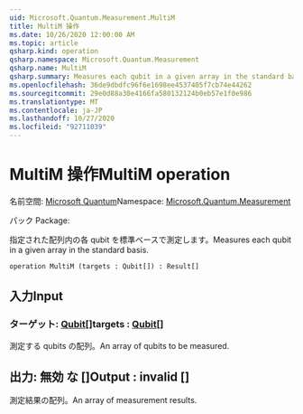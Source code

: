```yaml
---
uid: Microsoft.Quantum.Measurement.MultiM
title: MultiM 操作
ms.date: 10/26/2020 12:00:00 AM
ms.topic: article
qsharp.kind: operation
qsharp.namespace: Microsoft.Quantum.Measurement
qsharp.name: MultiM
qsharp.summary: Measures each qubit in a given array in the standard basis.
ms.openlocfilehash: 36de9dbdfc96f6e1698ee4537405f7cb74e44262
ms.sourcegitcommit: 29e0d88a30e4166fa580132124b0eb57e1f0e986
ms.translationtype: MT
ms.contentlocale: ja-JP
ms.lasthandoff: 10/27/2020
ms.locfileid: "92711039"
---
```

# <a name="multim-operation"></a><span data-ttu-id="38904-102">MultiM 操作</span><span class="sxs-lookup"><span data-stu-id="38904-102">MultiM operation</span></span>

<span data-ttu-id="38904-103">名前空間: [Microsoft Quantum](xref:Microsoft.Quantum.Measurement)</span><span class="sxs-lookup"><span data-stu-id="38904-103">Namespace: [Microsoft.Quantum.Measurement](xref:Microsoft.Quantum.Measurement)</span></span>

<span data-ttu-id="38904-104">パック [](https://nuget.org/packages/)</span><span class="sxs-lookup"><span data-stu-id="38904-104">Package: [](https://nuget.org/packages/)</span></span>


<span data-ttu-id="38904-105">指定された配列内の各 qubit を標準ベースで測定します。</span><span class="sxs-lookup"><span data-stu-id="38904-105">Measures each qubit in a given array in the standard basis.</span></span>

```qsharp
operation MultiM (targets : Qubit[]) : Result[]
```


## <a name="input"></a><span data-ttu-id="38904-106">入力</span><span class="sxs-lookup"><span data-stu-id="38904-106">Input</span></span>

### <a name="targets--qubit"></a><span data-ttu-id="38904-107">ターゲット: [Qubit](xref:microsoft.quantum.lang-ref.qubit)[]</span><span class="sxs-lookup"><span data-stu-id="38904-107">targets : [Qubit](xref:microsoft.quantum.lang-ref.qubit)[]</span></span>

<span data-ttu-id="38904-108">測定する qubits の配列。</span><span class="sxs-lookup"><span data-stu-id="38904-108">An array of qubits to be measured.</span></span>



## <a name="output--__invalidresult__"></a><span data-ttu-id="38904-109">出力: __無効 <Result> な__ []</span><span class="sxs-lookup"><span data-stu-id="38904-109">Output : __invalid<Result>__ []</span></span>

<span data-ttu-id="38904-110">測定結果の配列。</span><span class="sxs-lookup"><span data-stu-id="38904-110">An array of measurement results.</span></span>